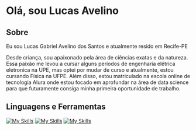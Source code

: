 # Olá, sou Lucas Avelino

## Sobre

Eu sou Lucas Gabriel Avelino dos Santos e atualmente resido em Recife-PE

Desde criança, sou apaixonado pela área de ciências exatas e da natureza. Essa paixão me levou a cursar alguns períodos de engenharia elétrica eletronica na UPE, mas optei por mudar de curso e atualmente, estou cursando Física na UFPE. Além disso, estou matriculado na escola online de tecnologia Alura onde estou focado em aprofundar na área de data science para que futuramente consiga minha primeira oportunidade de trabalho.

## Linguagens e Ferramentas

[![My Skills](https://skillicons.dev/icons?i=latex)](https://www.latex-project.org) [![My Skills](https://skillicons.dev/icons?i=python)](https://www.python.org)
[![My Skills](https://skillicons.dev/icons?i=cpp)](https://learn.microsoft.com/pt-br/cpp/cpp/?view=msvc-170)

<!--
**LucasAvelin0/LucasAvelin0** is a ✨ _special_ ✨ repository because its `README.md` (this file) appears on your GitHub profile.
![LaTeX](https://img.shields.io/badge/latex-%23008080.svg?style=for-the-badge&logo=latex&logoColor=white)
![Python](https://img.shields.io/badge/python-3670A0?style=for-the-badge&logo=python&logoColor=ffdd54)
![C++](https://img.shields.io/badge/c++-%2300599C.svg?style=for-the-badge&logo=c%2B%2B&logoColor=white)
Here are some ideas to get you started:

- 🔭 I’m currently working on ...
- 🌱 I’m currently learning ...
- 👯 I’m looking to collaborate on ...
- 🤔 I’m looking for help with ...
- 💬 Ask me about ...
- 📫 How to reach me: ...
- 😄 Pronouns: ...
- ⚡ Fun fact: ...
-->
